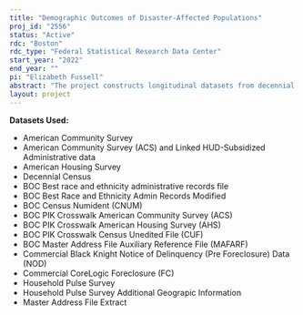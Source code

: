 ```yaml
---
title: "Demographic Outcomes of Disaster-Affected Populations"
proj_id: "2556"
status: "Active"
rdc: "Boston"
rdc_type: "Federal Statistical Research Data Center"
start_year: "2022"
end_year: ""
pi: "Elizabeth Fussell"
abstract: "The project constructs longitudinal datasets from decennial censuses, surveys, and administrative data to study the long-term effects on the US population of three large-scale disasters that occurred since 2000. We investigate three cases: (1) Hurricane Katrina and New Orleans; (2) the US home foreclosure crisis; and (3) the COVID-19 epidemic. The first case studies Hurricane Katrina's impact on New Orleans. Hurricane Katrina caused an unprecedented displacement of the population of an entire U.S. city when residents of Orleans Parish, Louisiana (the City of New Orleans) were forced to evacuate in August 2005. To study the long-term outcomes of the disaster-affected population using a quasi-experimental design, we link representative data on pre-Katrina individuals from New Orleans to information on their mortality and subsequent residential locations as well as other social and economic outcomes in the years following the disaster. The nationwide studies of the home foreclosure crisis and the COVID-19 epidemic also employ a quasi-experimental design. These two cases affected the entire U.S. population with spatial variation in the timing and intensity of their effects. Using spatial indices of exposure to the home foreclosures and COVID-19, we will measure variation across regions and between demographic groups on mortality, residential mobility, and other social and economic outcomes. In addition, to the individual level datasets we will also construct a county-to-county and tract-to-tract migration flows dataset in which flows are disaggregated by age, sex, race, ethnicity, and nativity groups. The dataset will be constructed from the annual Master Address File Auxiliary Reference File to be comparable to the Internal Revenue Service Statistics of Income population migration data."
layout: project
---
```


**Datasets Used:**

  - American Community Survey 
  - American Community Survey (ACS) and Linked HUD-Subsidized Administrative data 
  - American Housing Survey 
  - Decennial Census 
  - BOC Best race and ethnicity administrative records file 
  - BOC Best Race and Ethnicity Admin Records Modified 
  - BOC Census Numident (CNUM) 
  - BOC PIK Crosswalk American Community Survey (ACS) 
  - BOC PIK Crosswalk American Housing Survey (AHS) 
  - BOC PIK Crosswalk Census Unedited File (CUF) 
  - BOC Master Address File Auxiliary Reference File (MAFARF) 
  - Commercial Black Knight Notice of Delinquency (Pre Foreclosure) Data (NOD) 
  - Commercial CoreLogic Foreclosure (FC) 
  - Household Pulse Survey 
  - Household Pulse Survey Additional Geograpic Information 
  - Master Address File Extract 

